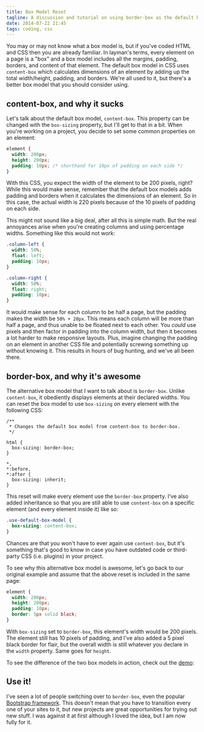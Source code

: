 ```yaml
---
title: Box Model Reset
tagline: A discussion and tutorial on using border-box as the default box model
date: 2014-07-22 21:45
tags: coding, css
---
```


You may or may not know what a box model is, but if you've coded HTML and CSS then you are already familiar. In layman's terms, every element on a page is a "box" and a box model includes all the margins, padding, borders, and content of that element. The default box model in CSS uses `content-box` which calculates dimensions of an element by adding up the total width/height, padding, and borders. We're all used to it, but there's a better box model that you should consider using.

## content-box, and why it sucks

Let's talk about the default box model, `content-box`. This property can be changed with the `box-sizing` property, but I'll get to that in a bit. When you're working on a project, you decide to set some common properties on an element:

```css
element {
  width: 200px;
  height: 200px;
  padding: 10px; /* shorthand for 10px of padding on each side */
}
```

With this CSS, you expect the width of the element to be 200 pixels, right? While this would make sense, remember that the default box models adds padding and borders when it calculates the dimensions of an element. So in this case, the actual width is 220 pixels because of the 10 pixels of padding on each side.

This might not sound like a big deal, after all this is simple math. But the real annoyances arise when you're creating columns and using percentage widths. Something like this would not work:

```css
.column-left {
  width: 50%;
  float: left;
  padding: 10px;
}

.column-right {
  width: 50%;
  float: right;
  padding: 10px;
}
```

It would make sense for each column to be half a page, but the padding makes the width be `50% + 20px`. This means each column will be more than half a page, and thus unable to be floated next to each other. You _could_ use pixels and then factor in padding into the column width, but then it becomes a lot harder to make responsive layouts. Plus, imagine changing the padding on an element in another CSS file and potentially screwing something up without knowing it. This results in hours of bug hunting, and we've all been there.

## border-box, and why it's awesome

The alternative box model that I want to talk about is `border-box`. Unlike `content-box`, it obediently displays elements at their declared widths. You can reset the box model to use `box-sizing` on every element with the following CSS:

```
/**
 * Changes the default box model from content-box to border-box.
 */

html {
  box-sizing: border-box;
}

*,
*:before,
*:after {
  box-sizing: inherit;
}
```

This reset will make every element use the `border-box` property. I've also added inheritance so that you are still able to use `content-box` on a specific element (and every element inside it) like so:

```css
.use-default-box-model {
  box-sizing: content-box;
}
```

Chances are that you won't have to ever again use `content-box`, but it's something that's good to know in case you have outdated code or third-party CSS (i.e. plugins) in your project.

To see why this alternative box model is awesome, let's go back to our original example and assume that the above reset is included in the same page:

```css
element {
  width: 200px;
  height: 200px;
  padding: 10px;
  border: 5px solid black;
}
```

With `box-sizing` set to `border-box`, this element's width would be 200 pixels. The element still has 10 pixels of padding, and I've also added a 5 pixel black border for flair, but the overall width is still whatever you declare in the `width` property. Same goes for `height`.

To see the difference of the two box models in action, check out the [demo](http://codepen.io/sunnysingh/pen/IpdEG):

<CodePenEmbed id="IpdEG" caption="Box Models" />

## Use it!

I've seen a lot of people switching over to `border-box`, even the popular [Bootstrap framework](https://github.com/twbs/bootstrap/blob/master/less/scaffolding.less#L6). This doesn't mean that you have to transition every one of your sites to it, but new projects are great opportunities for trying out new stuff. I was against it at first although I loved the idea, but I am now fully for it.
